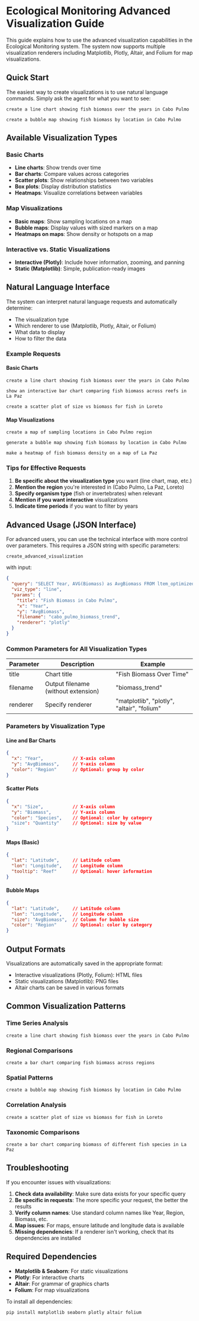 # Ecological Monitoring Advanced Visualization Guide

This guide explains how to use the advanced visualization capabilities in the Ecological Monitoring system. The system now supports multiple visualization renderers including Matplotlib, Plotly, Altair, and Folium for map visualizations.

## Quick Start

The easiest way to create visualizations is to use natural language commands. Simply ask the agent for what you want to see:

```
create a line chart showing fish biomass over the years in Cabo Pulmo
```

```
create a bubble map showing fish biomass by location in Cabo Pulmo
```

## Available Visualization Types

### Basic Charts
- **Line charts**: Show trends over time
- **Bar charts**: Compare values across categories
- **Scatter plots**: Show relationships between two variables
- **Box plots**: Display distribution statistics
- **Heatmaps**: Visualize correlations between variables

### Map Visualizations
- **Basic maps**: Show sampling locations on a map
- **Bubble maps**: Display values with sized markers on a map
- **Heatmaps on maps**: Show density or hotspots on a map

### Interactive vs. Static Visualizations
- **Interactive (Plotly)**: Include hover information, zooming, and panning
- **Static (Matplotlib)**: Simple, publication-ready images

## Natural Language Interface

The system can interpret natural language requests and automatically determine:
- The visualization type
- Which renderer to use (Matplotlib, Plotly, Altair, or Folium)
- What data to display
- How to filter the data

### Example Requests

#### Basic Charts
```
create a line chart showing fish biomass over the years in Cabo Pulmo
```

```
show an interactive bar chart comparing fish biomass across reefs in La Paz
```

```
create a scatter plot of size vs biomass for fish in Loreto
```

#### Map Visualizations
```
create a map of sampling locations in Cabo Pulmo region
```

```
generate a bubble map showing fish biomass by location in Cabo Pulmo
```

```
make a heatmap of fish biomass density on a map of La Paz
```

### Tips for Effective Requests
1. **Be specific about the visualization type** you want (line chart, map, etc.)
2. **Mention the region** you're interested in (Cabo Pulmo, La Paz, Loreto)
3. **Specify organism type** (fish or invertebrates) when relevant
4. **Mention if you want interactive** visualizations
5. **Indicate time periods** if you want to filter by years

## Advanced Usage (JSON Interface)

For advanced users, you can use the technical interface with more control over parameters. This requires a JSON string with specific parameters:

```
create_advanced_visualization
```

with input:

```json
{
  "query": "SELECT Year, AVG(Biomass) as AvgBiomass FROM ltem_optimized_regions WHERE Region='Cabo Pulmo' AND Label='PEC' GROUP BY Year",
  "viz_type": "line",
  "params": {
    "title": "Fish Biomass in Cabo Pulmo",
    "x": "Year",
    "y": "AvgBiomass",
    "filename": "cabo_pulmo_biomass_trend",
    "renderer": "plotly"
  }
}
```

### Common Parameters for All Visualization Types

| Parameter | Description | Example |
|-----------|-------------|---------|
| title | Chart title | "Fish Biomass Over Time" |
| filename | Output filename (without extension) | "biomass_trend" |
| renderer | Specify renderer | "matplotlib", "plotly", "altair", "folium" |

### Parameters by Visualization Type

#### Line and Bar Charts
```json
{
  "x": "Year",           // X-axis column
  "y": "AvgBiomass",     // Y-axis column
  "color": "Region"      // Optional: group by color
}
```

#### Scatter Plots
```json
{
  "x": "Size",           // X-axis column
  "y": "Biomass",        // Y-axis column
  "color": "Species",    // Optional: color by category
  "size": "Quantity"     // Optional: size by value
}
```

#### Maps (Basic)
```json
{
  "lat": "Latitude",     // Latitude column
  "lon": "Longitude",    // Longitude column
  "tooltip": "Reef"      // Optional: hover information
}
```

#### Bubble Maps
```json
{
  "lat": "Latitude",     // Latitude column
  "lon": "Longitude",    // Longitude column
  "size": "AvgBiomass",  // Column for bubble size
  "color": "Region"      // Optional: color by category
}
```

## Output Formats

Visualizations are automatically saved in the appropriate format:
- Interactive visualizations (Plotly, Folium): HTML files
- Static visualizations (Matplotlib): PNG files
- Altair charts can be saved in various formats

## Common Visualization Patterns

### Time Series Analysis
```
create a line chart showing fish biomass over the years in Cabo Pulmo
```

### Regional Comparisons
```
create a bar chart comparing fish biomass across regions
```

### Spatial Patterns
```
create a bubble map showing fish biomass by location in Cabo Pulmo
```

### Correlation Analysis
```
create a scatter plot of size vs biomass for fish in Loreto
```

### Taxonomic Comparisons
```
create a bar chart comparing biomass of different fish species in La Paz
```

## Troubleshooting

If you encounter issues with visualizations:

1. **Check data availability**: Make sure data exists for your specific query
2. **Be specific in requests**: The more specific your request, the better the results
3. **Verify column names**: Use standard column names like Year, Region, Biomass, etc.
4. **Map issues**: For maps, ensure latitude and longitude data is available
5. **Missing dependencies**: If a renderer isn't working, check that its dependencies are installed

## Required Dependencies

- **Matplotlib & Seaborn**: For static visualizations
- **Plotly**: For interactive charts
- **Altair**: For grammar of graphics charts
- **Folium**: For map visualizations

To install all dependencies:
```bash
pip install matplotlib seaborn plotly altair folium
```

